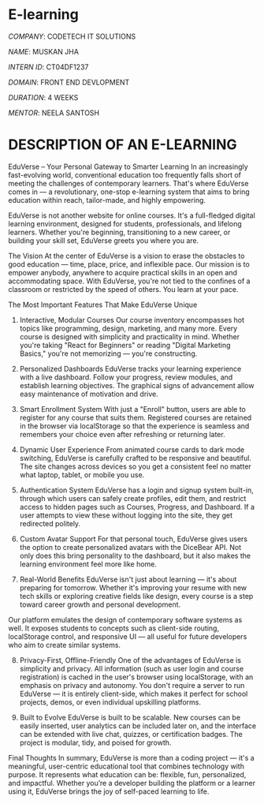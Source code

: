 # E-learning

*COMPANY*: CODETECH IT SOLUTIONS 

*NAME*: MUSKAN JHA 

*INTERN ID*: CT04DF1237

*DOMAIN*: FRONT END DEVLOPMENT

*DURATION*: 4 WEEKS

*MENTOR*: NEELA SANTOSH

# **DESCRIPTION OF AN E-LEARNING** 

EduVerse – Your Personal Gateway to Smarter Learning
In an increasingly fast-evolving world, conventional education too frequently falls short of meeting the challenges of contemporary learners. That's where EduVerse comes in — a revolutionary, one-stop e-learning system that aims to bring education within reach, tailor-made, and highly empowering.

EduVerse is not another website for online courses. It's a full-fledged digital learning environment, designed for students, professionals, and lifelong learners. Whether you're beginning, transitioning to a new career, or building your skill set, EduVerse greets you where you are.

The Vision
At the center of EduVerse is a vision to erase the obstacles to good education — time, place, price, and inflexible pace. Our mission is to empower anybody, anywhere to acquire practical skills in an open and accommodating space. With EduVerse, you're not tied to the confines of a classroom or restricted by the speed of others. You learn at your pace.

The Most Important Features That Make EduVerse Unique
1. Interactive, Modular Courses
Our course inventory encompasses hot topics like programming, design, marketing, and many more. Every course is designed with simplicity and practicality in mind. Whether you're taking "React for Beginners" or reading "Digital Marketing Basics," you're not memorizing — you're constructing.

2. Personalized Dashboards
EduVerse tracks your learning experience with a live dashboard. Follow your progress, review modules, and establish learning objectives. The graphical signs of advancement allow easy maintenance of motivation and drive. 

3. Smart Enrollment System
With just a "Enroll" button, users are able to register for any course that suits them. Registered courses are retained in the browser via localStorage so that the experience is seamless and remembers your choice even after refreshing or returning later.

4. Dynamic User Experience
From animated course cards to dark mode switching, EduVerse is carefully crafted to be responsive and beautiful. The site changes across devices so you get a consistent feel no matter what laptop, tablet, or mobile you use.

5. Authentication System
EduVerse has a login and signup system built-in, through which users can safely create profiles, edit them, and restrict access to hidden pages such as Courses, Progress, and Dashboard. If a user attempts to view these without logging into the site, they get redirected politely.

6. Custom Avatar Support
For that personal touch, EduVerse gives users the option to create personalized avatars with the DiceBear API. Not only does this bring personality to the dashboard, but it also makes the learning environment feel more like home.

7. Real-World Benefits
EduVerse isn't just about learning — it's about preparing for tomorrow. Whether it's improving your resume with new tech skills or exploring creative fields like design, every course is a step toward career growth and personal development.

Our platform emulates the design of contemporary software systems as well. It exposes students to concepts such as client-side routing, localStorage control, and responsive UI — all useful for future developers who aim to create similar systems. 

8. Privacy-First, Offline-Friendly
One of the advantages of EduVerse is simplicity and privacy. All information (such as user login and course registration) is cached in the user's browser using localStorage, with an emphasis on privacy and autonomy. You don't require a server to run EduVerse — it is entirely client-side, which makes it perfect for school projects, demos, or even individual upskilling platforms.

9. Built to Evolve
EduVerse is built to be scalable. New courses can be easily inserted, user analytics can be included later on, and the interface can be extended with live chat, quizzes, or certification badges. The project is modular, tidy, and poised for growth. 

Final Thoughts
In summary, EduVerse is more than a coding project — it's a meaningful, user-centric educational tool that combines technology with purpose. It represents what education can be: flexible, fun, personalized, and impactful. Whether you’re a developer building the platform or a learner using it, EduVerse brings the joy of self-paced learning to life.
